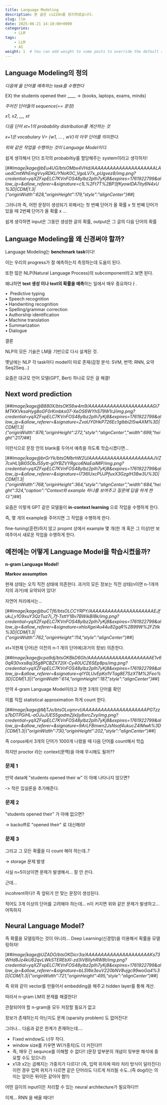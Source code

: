 ```yaml
---
title: Language Modeling
description: 본 글은 cs224n를 정리하였습니다. 
slug: llm
date: 2025-06-21 14:10:00+0900
categories:
    - LLM
tags:
    - LLM
    - AI
weight: 1  # You can add weight to some posts to override the default sorting (date descending)
---
```


## Language Modeling의 정의  

_다음에 올 단어를 예측하는 task를 수행한다_

EX) the students opened their \_\_\_\_ -> (books, laptops, exams, minds)

_주어진 단어들의 sequence(== 문장)_

_x1, x2, ,,,, xt_

_다음 단어 xt+1의 probability distribution를 계산하는 것_ 

_x+1은 vocabulary V= {w1, ... , wV}의 아무 단어를 의미한다._ 

_위와 같은 작업을 수행하는 것이 Language Model이다._ 

쉽게 생각해서 단더 조각의 probabiltiy를 할당해주는 system이라고 생각하자! 

[##_Image|kage@bEu4UG/btsOMbx4VHd/AAAAAAAAAAAAAAAAAAAAALAuedCmtWhEmgVvyRDKLlYNoK0C_VgaLV7x_pUgvez8/img.png?credential=yqXZFxpELC7KVnFOS48ylbz2pIh7yKj8&amp;expires=1761922799&amp;allow_ip=&amp;allow_referer=&amp;signature=c1L%2Ft7T%2BP3fKyowIDA7ity6N4xU%3D|CDM|1.3|{"originWidth":628,"originHeight":179,"style":"alignCenter"}_##]

그러니까 즉, 어떤 문장이 생성되기 위해서는 첫 번째 단어가 올 확률 x 첫 번째 단어가 있을 때 2번째 단어가 올 확률 x ...

쉽게 생각하면 input은 그동안 생성한 글의 확률, output은 그 글의 다음 단어의 확률 

## Language Modeling을 왜 신경써야 할까? 

Language Modeling는 **benchmark task**이다!

이는 우리의 progress가 잘 예측하는지 측정하는데 도움이 된다. 

또한 많은 NLP(Natural Language Process)의 subcomponent라고 보면 된다.

왜냐하면 **text 생성 이나 text의 확률을 예측**하는 일에서 매우 중요하다ㅏ. 

•  Predictive typing  
• Speech recognition  
• Handwriting recognition  
• Spelling/grammar correction  
• Authorship identification  
• Machine translation  
• Summarization  
• Dialogue

결론

NLP의 모든 기술은 LM을 기반으로 다시 설계된 것.

옛날에는 NLP 각 task마다 model이 따로 존재(감정 분석: SVM, 번역: RNN, 요약 Seq2Seq...)

요즘은 대규모 언어 모델(GPT, Bert) 하나로 모든 걸 해결! 

## Next word prediction 

[##_Image|kage@B880X/btsOK56w4m9/AAAAAAAAAAAAAAAAAAAAAGi7MTKKVksaHyg8oGF0rKmbkx07-XeOS6WYhS79W1rJ/img.png?credential=yqXZFxpELC7KVnFOS48ylbz2pIh7yKj8&amp;expires=1761922799&amp;allow_ip=&amp;allow_referer=&amp;signature=ZvaUY0HkP726Ec1gIbbi2I5wAXM%3D|CDM|1.3|{"originWidth":876,"originHeight":272,"style":"alignCenter","width":699,"height":217}_##]

이런식으로 문장 안의 blank를 두어서 예측을 하도록 학습시켰다면... 

[##_Image|kage@brGrYk/btsOMbrhW2U/AAAAAAAAAAAAAAAAAAAAAJVZ7cxHL1j8l05ObJ55ytt-g0YBZVYRgco6NaEaiMlP/img.png?credential=yqXZFxpELC7KVnFOS48ylbz2pIh7yKj8&amp;expires=1761922799&amp;allow_ip=&amp;allow_referer=&amp;signature=I736lUxcPUJPfuxX3GzgIH38w3U%3D|CDM|1.3|{"originWidth":768,"originHeight":364,"style":"alignCenter","width":684,"height":324,"caption":"Context와 example 하나를 보여주고 질문에 답을 하게 한다."}_##]

요즘은 이렇게 GPT 같은 모델들이 **in-context learning** 으로 작업을 수행하게 한다. 

즉, 몇 개의 example을 주어지면 그 작업을 수행하게 한다. 

fine-tuning(훈련)하지 않고 propmt 상에서 example 몇 개(한 개 혹은 그 이상)만 보여주어서 새로운 작업을 수행하게 한다. 

## 예전에는 어떻게 Language Model을 학습시켰을까?

**n-gram Language Model!**

**Markov assumption**

현재 상태는 오직 직전 상태에 의존한다. 과거의 모든 정보는 직전 상태(n이면 n-1개까지의 과거)에 요약되어 있다! 

자연어 처리에서는...   

[##_Image|kage@buCTf6/btsOLCCYRPY/AAAAAAAAAAAAAAAAAAAAAEJfukJ_v1O9xuY3QzTuz7i_7f-TsttY1Bv7BWikBI8k/img.png?credential=yqXZFxpELC7KVnFOS48ylbz2pIh7yKj8&amp;expires=1761922799&amp;allow_ip=&amp;allow_referer=&amp;signature=xhloXgei4u44u82gqR%2B99W%2FZtIk%3D|CDM|1.3|{"originWidth":762,"originHeight":114,"style":"alignCenter"}_##]

xt+1(현재 단어)은 이전의 n-1 개의 단어에(과거의 정보) 의존한다.

[##_Image|kage@cpa9dj/btsOKBkD6Gh/AAAAAAAAAAAAAAAAAAAAAE1v60qR30vxs8aj35g8PCBZX72lX-Cy40UCZ6SEp8ps/img.png?credential=yqXZFxpELC7KVnFOS48ylbz2pIh7yKj8&amp;expires=1761922799&amp;allow_ip=&amp;allow_referer=&amp;signature=qIY0LUvEpKo1VTag8E7SzXTM%2Feo%3D|CDM|1.3|{"originWidth":614,"originHeight":187,"style":"alignCenter"}_##]

만약 4-gram Language Model이라고 하면 3개의 단어를 확인 

이를 직접 statistical approximation 하게 count 한다. 

[##_Image|kage@MjTJo/btsOLvqmrvI/AAAAAAAAAAAAAAAAAAAAAPGTzzs7bDTPGiHL-aOJuJUES5godmZjlxljy8xrcZvy/img.png?credential=yqXZFxpELC7KVnFOS48ylbz2pIh7yKj8&amp;expires=1761922799&amp;allow_ip=&amp;allow_referer=&amp;signature=9ArLFBmwn2JsNsaf4ukucZ4IMwA%3D|CDM|1.3|{"originWidth":730,"originHeight":202,"style":"alignCenter"}_##]

즉 corpus에서 3개의 단어가 1000개 나왔을 때 다음 단어를 count해서 학습 

하지만 proctor 라는 context(문맥)을 아예 무시해도 될까??

### 문제 1

만약 data에 "students opened their w" 이 아예 나타나지 않으면? 

\-> 작은 입실론을 추가해준다. 

### 문제 2

"students opened their" 가 아예 없으면?

\-> backoff로 "opened their" 로 대신해라!  

### 문제 3

그리고 그 모든 확률을 다 count 해야 하는데..? 

\-> storage 문제 발생 

사실 n=5이상이면 문제가 발생해서... 잘 안 쓴다. 

근데...

incohrent하다!! 즉 앞뒤가 안 맞는 문장이 생성된다. 

적어도 3개 이상의 단어를 고려해야 하는데... n이 커지면 위와 같은 문제가 발생하고... 어뜩하지 

## Neural Language Model? 

즉 확률을 모델링하는 것이 아니라... Deep Learning(신경망)을 이용해서 확률을 모델링하자! 

[##_Image|kage@UZADO/btsOKDicr3a/AAAAAAAAAAAAAAAAAAAAAKs73WHd8Jz4kU62qvLWkSTEREbXI-zd3iVBIIyhRW8t/img.png?credential=yqXZFxpELC7KVnFOS48ylbz2pIh7yKj8&amp;expires=1761922799&amp;allow_ip=&amp;allow_referer=&amp;signature=bLSWe3euV220bNV8vjgc99woGa4%3D|CDM|1.3|{"originWidth":721,"originHeight":495,"style":"alignCenter"}_##]

즉 위와 같이 vector를 만들어서 embedding을 해주고 hidden layer를 통해 계산. 

따라서 n-gram LM의 문제를 해결한다! 

관찰되어야 할 n-gram을 모두 저장할 필요가 없고 

정보가 존재하는지 아닌지도 문제 (sparsity problem) 도 없어진다!

그러나... 다음과 같은 한계가 존재하는데....

-   Fixed window도 너무 작다. 
-   window size를 키우면 W(가중치)도 더 커진다!!!
-   즉, 매우 긴 sequnce를 이해할 수 없다!! (문장 앞부분의 개념이 뒷부분 해석에 중요할 수도 있으니!)
-   x1과 x2는 곱해지는 가중치가 다르다! (즉, 입력 위치에 따라 처리 방식이 달라진다) 이런 경우 입력 위치가 다르면 같은 단어라도 다르게 처리될 수도..(즉 dog라는 의미는 앞이든 뒤이든 같아야 함!!) 

어떤 길이의 input이든 처리할 수 있는 neural architecture가 필요하다!!! 

이제... RNN 을 배울 때다!!